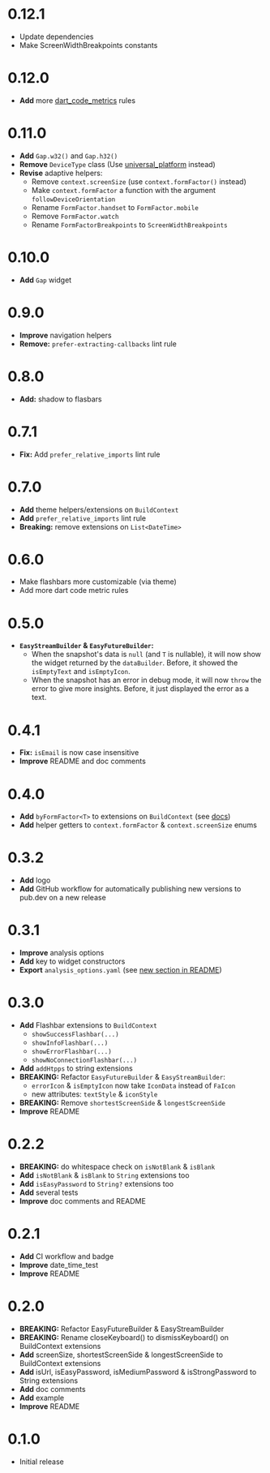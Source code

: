 # 0.12.1
- Update dependencies
- Make ScreenWidthBreakpoints constants

# 0.12.0
- **Add** more [dart_code_metrics](https://pub.dev/packages/dart_code_metrics) rules

# 0.11.0
- **Add** `Gap.w32()` and `Gap.h32()`
- **Remove** `DeviceType` class (Use [universal_platform](https://pub.dev/packages/universal_platform) instead)
- **Revise** adaptive helpers:
  - Remove `context.screenSize` (use `context.formFactor()` instead)
  - Make `context.formFactor` a function with the argument `followDeviceOrientation`
  - Rename `FormFactor.handset` to `FormFactor.mobile`
  - Remove `FormFactor.watch`
  - Rename `FormFactorBreakpoints` to `ScreenWidthBreakpoints`

# 0.10.0
- **Add** `Gap` widget

# 0.9.0
- **Improve** navigation helpers
- **Remove:** `prefer-extracting-callbacks` lint rule

# 0.8.0
- **Add:** shadow to flasbars

# 0.7.1
- **Fix:** Add `prefer_relative_imports` lint rule

# 0.7.0
- **Add** theme helpers/extensions on `BuildContext`
- **Add** `prefer_relative_imports` lint rule
- **Breaking:** remove extensions on `List<DateTime>`

# 0.6.0
- Make flashbars more customizable (via theme)
- Add more dart code metric rules

# 0.5.0
- **`EasyStreamBuilder` & `EasyFutureBuilder`:**
  - When the snapshot's data is `null` (and `T` is nullable), it will now show the widget returned by the `dataBuilder`. Before, it showed the `isEmptyText` and `isEmptyIcon`.
  - When the snapshot has an error in debug mode, it will now `throw` the error to give more insights. Before, it just displayed the error as a text.

# 0.4.1
- **Fix:** `isEmail` is now case insensitive
- **Improve** README and doc comments

# 0.4.0
- **Add** `byFormFactor<T>` to extensions on `BuildContext` (see [docs](https://pub.dev/documentation/fleasy/latest/fleasy/AdpativeContextExtensions/byFormFactor.html))
- **Add** helper getters to `context.formFactor` & `context.screenSize` enums

# 0.3.2
- **Add** logo
- **Add** GitHub workflow for automatically publishing new versions to pub.dev on a new release

# 0.3.1
- **Improve** analysis options
- **Add** key to widget constructors
- **Export** `analysis_options.yaml` (see [new section in README](https://pub.dev/packages/fleasy#analysis-options))

# 0.3.0

- **Add** Flashbar extensions to `BuildContext`
    - `showSuccessFlashbar(...)`
    - `showInfoFlashbar(...)`
    - `showErrorFlashbar(...)`
    - `showNoConnectionFlashbar(...)`
- **Add** `addHtpps` to string extensions
- **BREAKING:** Refactor `EasyFutureBuilder` & `EasyStreamBuilder`:
    - `errorIcon` & `isEmptyIcon` now take `IconData` instead of `FaIcon`
    - new attributes: `textStyle` & `iconStyle`
- **BREAKING:** Remove `shortestScreenSide` & `longestScreenSide`
- **Improve** README

# 0.2.2

- **BREAKING:** do whitespace check on `isNotBlank` & `isBlank`
- **Add** `isNotBlank` & `isBlank` to `String` extensions too
- **Add** `isEasyPassword` to `String?` extensions too
- **Add** several tests
- **Improve** doc comments and README

# 0.2.1

- **Add** CI workflow and badge
- **Improve** date_time_test
- **Improve** README

# 0.2.0

- **BREAKING:** Refactor EasyFutureBuilder & EasyStreamBuilder
- **BREAKING:** Rename closeKeyboard() to dismissKeyboard() on BuildContext extensions
- **Add** screenSize, shortestScreenSide & longestScreenSide to BuildContext extensions
- **Add** isUrl, isEasyPassword, isMediumPassword & isStrongPassword to String extensions
- **Add** doc comments
- **Add** example
- **Improve** README

# 0.1.0

- Initial release